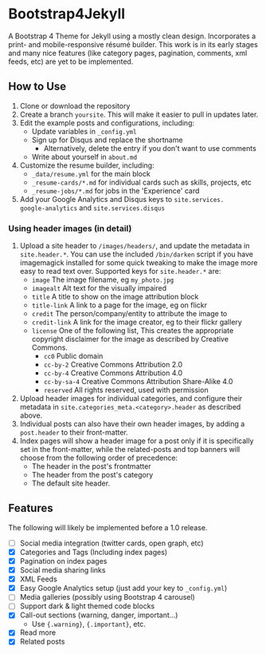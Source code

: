 # Bootstrap4Jekyll

A Bootstrap 4 Theme for Jekyll using a mostly clean design. Incorporates a
print- and mobile-responsive résumé builder. This work is in its early stages
and many nice features (like category pages, pagination, comments, xml feeds,
etc) are yet to be implemented.

## How to Use

1. Clone or download the repository
2. Create a branch `yoursite`. This will make it easier to pull in updates
    later.
3. Edit the example posts and configurations, including:
    * Update variables in `_config.yml`
    * Sign up for Disqus and replace the shortname
        * Alternatively, delete the entry if you don't want to use comments
    * Write about yourself in `about.md`
4. Customize the resume builder, including:
    * `_data/resume.yml` for the main block
    * `_resume-cards/*.md` for individual cards such as skills, projects, etc
    * `_resume-jobs/*.md` for jobs in the 'Experience' card
5. Add your Google Analytics and Disqus keys to
    `site.services.   google-analytics` and `site.services.disqus`

### Using header images (in detail)

1. Upload a site header to `/images/headers/`, and update the metadata in
    `site.header.*`. You can use the included `/bin/darken` script if you
    have imagemagick installed for some quick tweaking to make the image more
    easy to read text over. Supported keys for `site.header.*` are:
    * `image` The image filename, eg `my_photo.jpg`
    * `imagealt` Alt text for the visually impaired
    * `title` A title to show on the image attribution block
    * `title-link` A link to a page for the image, eg on flickr
    * `credit` The person/company/entity to attribute the image to
    * `credit-link` A link for the image creator, eg to their flickr gallery
    * `license` One of the following list, This creates the appropriate
      copyright disclaimer for the image as described by Creative Commons.
      * `cc0` Public domain
      * `cc-by-2` Creative Commons Attribution 2.0
      * `cc-by-4` Creative Commons Attribution 4.0
      * `cc-by-sa-4` Creative Commons Attribution Share-Alike 4.0
      * `reserved` All rights reserved, used with permission
2. Upload header images for individual categories, and configure their
    metadata in `site.categories_meta.<category>.header` as described above.
3. Individual posts can also have their own header images, by adding a
    `post.header` to their front-matter.
4. Index pages will show a
    header image for a post only if it is specifically set in the
    front-matter, while the related-posts and top banners will choose from
    the following order of precedence:
    * The header in the post's frontmatter
    * The header from the post's category
    * The default site header.

## Features

The following will likely be implemented before a 1.0 release.

* [ ] Social media integration (twitter cards, open graph, etc)
* [x] Categories and Tags (Including index pages)
* [x] Pagination on index pages
* [x] Social media sharing links
* [x] XML Feeds
* [x] Easy Google Analytics setup (just add your key to `_config.yml`)
* [ ] Media galleries (possibly using Bootstrap 4 carousel)
* [ ] Support dark & light themed code blocks
* [x] Call-out sections (warning, danger, important...)
  * Use `{.warning}`, `{.important}`, etc.
* [x] Read more
* [x] Related posts
